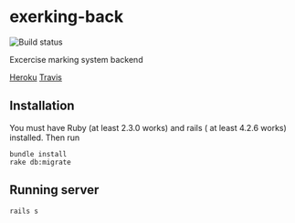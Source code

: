 # exerking-back
![Build status](https://travis-ci.org/jelmnainen/exerking-back.svg?branch=master)

Excercise marking system backend

[Heroku](http://exerking.herokuapp.com/)
[Travis](https://travis-ci.org/jelmnainen/exerking-back)

## Installation
You must have Ruby (at least 2.3.0 works) and rails ( at least 4.2.6 works) installed.
Then run

    bundle install
    rake db:migrate
    
## Running server
    rails s
  
